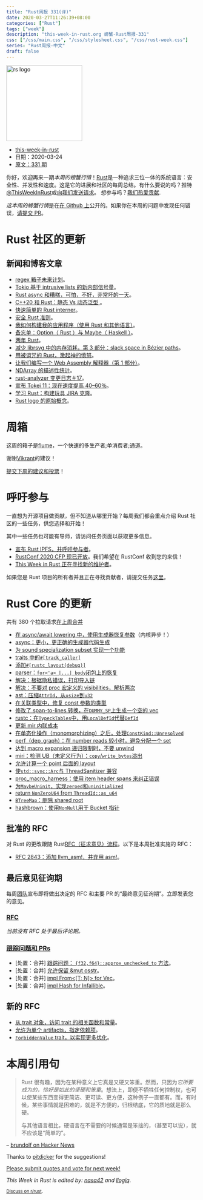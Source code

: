 ```yaml
---
title: "Rust周报 331(译)"
date: 2020-03-27T11:26:39+08:00
categories: ["Rust"]
tags: ["week"]
description: "this-week-in-rust.org 螃蟹-Rust周报-331"
css: ["/css/main.css", "/css/stylesheet.css", "/css/rust-week.css"]
series: "Rust周报-中文"
draft: false
---
```


<img src="https://www.rust-lang.org/static/images/rust-logo-blk.svg" alt="rs logo" class="medium-zoom-image" style="
    width: 200px;
    background: white;
">

- [this-week-in-rust](https://this-week-in-rust.org)
- 日期：2020-03-24
- [原文：331 期](https://this-week-in-rust.org/blog/2020/03/24/this-week-in-rust-331/)

你好，欢迎再来一期*本周的螃蟹行情*！[Rust](http://rust-lang.org)是一种追求三位一体的系统语言：安全性、并发性和速度。这是它的进展和社区的每周总结。有什么要说的吗？推特[@ThisWeekInRust](https://twitter.com/ThisWeekInRust)或[向我们发送请求](https://github.com/cmr/this-week-in-rust)。 想参与吗？[我们热爱贡献](https://github.com/rust-lang/rust/blob/master/CONTRIBUTING.md).

*这本周的螃蟹行情*是在[在 Github 上](https://github.com/cmr/this-week-in-rust)公开的。如果你在本周的问题中发现任何错误，[请提交 PR](https://github.com/cmr/this-week-in-rust/pulls)。

# Rust 社区的更新

## 新闻和博客文章

- [regex 箱子未来计划](https://github.com/rust-lang/regex/issues/656)。
- [Tokio 基于 intrusive lists 的新内部信号量](https://github.com/tokio-rs/tokio/commit/acf8a7da7a64bf08d578db9a9836a8e061765314)。
- [Rust async 和糟糕，可怕，不好，非常坏的一天](https://medium.com/@KevinHoffman/rust-async-and-the-terrible-horrible-no-good-very-bad-day-348ebc836274)。
- [C++20 和 Rust：静态 Vs 动态泛型 ](https://www.youtube.com/watch?v=olM7o_oYML0)。
- [快速简单的 Rust interner](https://matklad.github.io/2020/03/22/fast-simple-rust-interner.html)。
- [安全 Rust 准则](https://anssi-fr.github.io/rust-guide/)。
- [我如何构建我的应用程序（使用 Rust 和其他语言）](https://dpc.pw/how-i-structure-my-apps-in-rust-and-other-languages)。
- [备忘单：Option（ Rust ）与 Maybe（ Haskell ）](https://notes.iveselov.info/programming/cheatsheet-rust-option-vs-haskell-maybe)。
- [两年 Rust](http://brooker.co.za/blog/2020/03/22/rust.html)。
- [减少 librsvg 中的内存消耗，第 3 部分：slack space in Bézier paths](https://people.gnome.org/~federico/blog/reducing-memory-consumption-in-librsvg-3.html)。
- [用被诅咒的 Rust，激起神的愤怒](http://troubles.md/abusing-rustc/)。
- [让我们编写一个 Web Assembly 解释器（第 1 部分）](https://medium.com/@richardanaya/lets-write-a-web-assembly-interpreter-part-1-287298201d75)。
- [NDArray 的描述性统计](https://shahinrostami.com/posts/programming/rust-notebooks/descriptive-statistics-with-ndarray/)。
- [rust-analyzer 变更日志＃17](https://rust-analyzer.github.io/thisweek/2020/03/23/changelog-17.html)。
- [宣布 Tokei 11：现在速度提高 40–60％](https://github.com/XAMPPRocky/tokei/releases/tag/v11.0.0)。
- [学习 Rust：构建玩具 JIRA 克隆](https://github.com/LukeMathWalker/build-your-own-jira-with-rust)。
- [Rust logo 的原始概念](https://twitter.com/mart3ll/status/1240705442839277569)。

# 周箱

这周的箱子是[flume](https://github.com/zesterer/flume)，一个快速的多生产者;单消费者;通道。

谢谢[Vikrant](https://users.rust-lang.org/t/crate-of-the-week/2704/741)的建议！

[提交下周的建议和投票][submit_crate]！

[submit_crate]: https://users.rust-lang.org/t/crate-of-the-week/2704

# 呼吁参与

一直想为开源项目做贡献，但不知道从哪里开始？每周我们都会重点介绍 Rust 社区的一些任务，供您选择和开始！

其中一些任务也可能有导师，请访问任务页面以获取更多信息。

- [宣布 Rust IPFS，并呼吁参与者](https://blog.ipfs.io/2020-03-18-announcing-rust-ipfs/)。
- [RustConf 2020 CFP 现已开放](https://cfp.rustconf.com/events/rustconf-2020)。我们希望在 RustConf 收到您的来信！
- [This Week in Rust 正在寻找新的维护者](https://blog.rust-lang.org/inside-rust/2020/03/13/twir-new-lead.html)。

如果您是 Rust 项目的所有者并且正在寻找贡献者，请提交任务[这里][guidelines]。

[guidelines]: https://users.rust-lang.org/t/twir-call-for-participation/4821

# Rust Core 的更新

共有 380 个拉取请求[在上周合并][merged]

[merged]: https://github.com/search?q=is%3Apr+org%3Arust-lang+is%3Amerged+merged%3A2020-03-16..2020-03-23

- [在 async/await lowering 中，使用生成器恢复参数](https://github.com/rust-lang/rust/pull/69033)（内核异步！）
- [async：更小，更正确的生成器代码生成](https://github.com/rust-lang/rust/pull/69814)
- [为 sound specialization subset 实现一个功能](https://github.com/rust-lang/rust/pull/68970)
- [traits 中的`#[track_caller]`](https://github.com/rust-lang/rust/pull/69251)
- [添加`#[rustc_layout(debug)]`](https://github.com/rust-lang/rust/pull/69901)
- [parser：`for<'a> |...| body`闭包上的恢复](https://github.com/rust-lang/rust/pull/70209)
- [解决：根据隐私错误，打印导入链](https://github.com/rust-lang/rust/pull/69811)
- [解决：不要对 proc 宏定义的 visibilities，解析两次](https://github.com/rust-lang/rust/pull/70233)
- [ast：压缩`AttrId`，从`usize`到`u32`](https://github.com/rust-lang/rust/pull/70215)
- [在关联类型中，修复 const 参数的类型](https://github.com/rust-lang/rust/pull/70223)
- [修改了 span-to-lines 转换，在`DUMMY_SP`上生成一个空的 vec](https://github.com/rust-lang/rust/pull/70199)
- [rustc：在`TypeckTables`中，用`LocalDefId`代替`DefId`](https://github.com/rust-lang/rust/pull/70119)
- [更新 mir 内联成本](https://github.com/rust-lang/rust/pull/69934)
- [在单态化操作（monomorphizing）之后，处理`ConstKind::Unresolved`](https://github.com/rust-lang/rust/pull/70249)
- [perf（dep_graph）：在 number reads 较小时，避免分配一个 set](https://github.com/rust-lang/rust/pull/69778)
- [达到 macro expansion 递归限制时，不要 unwind](https://github.com/rust-lang/rust/pull/69497)
- [miri：检测 UB（未定义行为）：`copy`/`write_bytes`溢出](https://github.com/rust-lang/miri/pull/1248)
- [允许计算一个 point 后面的 layout](https://github.com/rust-lang/rust/pull/69079)
- [使`std::sync::Arc`与 ThreadSanitizer 兼容](https://github.com/rust-lang/rust/pull/65097)
- [proc_macro_harness：使用 item header spans 来纠正错误](https://github.com/rust-lang/rust/pull/70266)
- [为`MaybeUninit`，实现`zeroed`和`uninitialized`](https://github.com/rust-lang/rust/pull/69922)
- [return `NonZeroU64` from `ThreadId::as_u64`](https://github.com/rust-lang/rust/pull/70240)
- [`BTreeMap`：删除 shared root](https://github.com/rust-lang/rust/pull/70111)
- [hashbrown：使用`NonNull`用于 Bucket 指针](https://github.com/rust-lang/hashbrown/pull/148)

## 批准的 RFC

对 Rust 的更改跟随 Rust[RFC（征求意见）流程](https://github.com/rust-lang/rfcs#rust-rfcs)。以下是本周批准实施的 RFC：

- [RFC 2843：添加 llvm_asm!，并弃用 asm!](https://github.com/rust-lang/rfcs/pull/2843)。

## 最后意见征询期

每周[团队](https://www.rust-lang.org/team.html)宣布即将做出决定的 RFC 和主要 PR 的“最终意见征询期”。立即发表您的意见。

### [RFC](https://github.com/rust-lang/rfcs/labels/final-comment-period)

_当前没有 RFC 处于最后评论期。_

### [跟踪问题和 PRs](https://github.com/rust-lang/rust/labels/final-comment-period)

- \[处置：合并] [跟踪问题： `{f32,f64}::approx_unchecked_to` 方法](https://github.com/rust-lang/rust/issues/67058)。
- \[处置：合并] [允许保留 &mut osstr](https://github.com/rust-lang/rust/pull/70048)。
- \[处置：合并] [impl From<[T; N]> for Vec<T>](https://github.com/rust-lang/rust/pull/68692)。
- \[处置：合并] [impl Hash for Infallible](https://github.com/rust-lang/rust/pull/70281)。

## 新的 RFC

- [从 trait 对象，访问 trait 的相关函数和常量](https://github.com/rust-lang/rfcs/pull/2886)。
- [允许为单个 artifacts，指定依赖项](https://github.com/rust-lang/rfcs/pull/2887)。
- [`ForbiddenValue` trait，以实现更多优化](https://github.com/rust-lang/rfcs/pull/2888)。

# 本周引用句

> Rust 很有趣，因为在某种意义上它真是又硬又笨重。然而，只因为*它所要成为的，恰好是如此的坚硬和笨重*。想法上，即便不牺牲任何控制权，也可以使某些东西变得更简洁、更可读、更方便，这种例子一直都有。而，有时候，某些事情就是困难的，就是不方便的，归根结底，它的质地就是那么硬。
>
> 与其他语言相比，硬语言在不需要的时候通常是笨拙的，（甚至可以说），就不应该是“简单的”。

– [brundolf on Hacker News](https://news.ycombinator.com/item?id=22609082)

Thanks to [pitdicker](https://users.rust-lang.org/t/twir-quote-of-the-week/328/837) for the suggestions!

[Please submit quotes and vote for next week!](https://users.rust-lang.org/t/twir-quote-of-the-week/328)

_This Week in Rust is edited by: [nasa42](https://github.com/nasa42) and [llogiq](https://github.com/llogiq)._

<small>[Discuss on r/rust](https://www.reddit.com/r/rust/comments/fp9z5t/this_week_in_rust_331/).</small>
